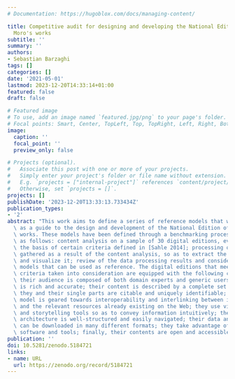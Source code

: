```yaml
---
# Documentation: https://hugoblox.com/docs/managing-content/

title: Competitive audit for designing and developing the National Edition of Aldo
  Moro's works
subtitle: ''
summary: ''
authors:
- Sebastian Barzaghi
tags: []
categories: []
date: '2021-05-01'
lastmod: 2023-12-20T14:33:14+01:00
featured: false
draft: false

# Featured image
# To use, add an image named `featured.jpg/png` to your page's folder.
# Focal points: Smart, Center, TopLeft, Top, TopRight, Left, Right, BottomLeft, Bottom, BottomRight.
image:
  caption: ''
  focal_point: ''
  preview_only: false

# Projects (optional).
#   Associate this post with one or more of your projects.
#   Simply enter your project's folder or file name without extension.
#   E.g. `projects = ["internal-project"]` references `content/project/deep-learning/index.md`.
#   Otherwise, set `projects = []`.
projects: []
publishDate: '2023-12-20T13:33:13.733434Z'
publication_types:
- '2'
abstract: "This work aims to define a series of reference models that would serve\
  \ as a guide to the design and development of the National Edition of Aldo Moro's\
  \ works. These models have been defined through a benchmarking process that is organized\
  \ as follows: content analysis on a sample of 30 digital editions, evaluated on\
  \ the basis of certain criteria defined in [Sahle 2014]; processing of the data\
  \ gathered as a result of the content analysis, so as to extract the relevant information,\
  \ and visualize it; review of the data processing results and consideration of the\
  \ models that can be used as reference. The digital editions that meet the quality\
  \ criteria taken into consideration are equipped with the following characteristics:\
  \ their audience is composed of both domain experts and generic users; their documentation\
  \ is rich and accurate; their content is described by a complete set of metadata;\
  \ they and their single parts are citable and uniquely identifiable; their data\
  \ model is geared towards interoperability and interlinking between its contents\
  \ and the relevant resources already existing on the Web; they use visualization\
  \ and storytelling tools so as to convey information intuitively; their information\
  \ architecture is well-structured and easily navigated; their data and contents\
  \ can be downloaded in many different formats; they take advantage of Open Source\
  \ software and tools; finally, their contents are open and accessible to anyone."
publication: ''
doi: 10.5281/zenodo.5184721
links:
- name: URL
  url: https://zenodo.org/record/5184721
---
```

